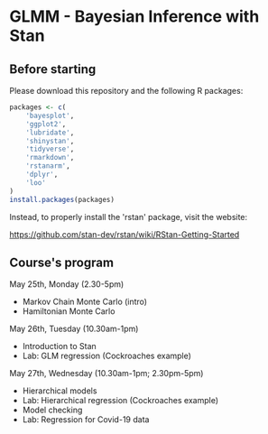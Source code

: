 

# GLMM - Bayesian Inference with Stan

## Before starting

Please download this repository and the following R packages:

```r
packages <- c(
    'bayesplot', 
    'ggplot2', 
    'lubridate', 
    'shinystan', 
    'tidyverse', 
    'rmarkdown',
    'rstanarm',
    'dplyr',
    'loo'
)
install.packages(packages)
```

Instead, to properly install the 'rstan' package, visit the website:

https://github.com/stan-dev/rstan/wiki/RStan-Getting-Started


## Course's program

May 25th, Monday (2.30-5pm)

   - Markov Chain Monte Carlo (intro)
   - Hamiltonian Monte Carlo

May 26th, Tuesday (10.30am-1pm)

   - Introduction to Stan
   - Lab: GLM regression (Cockroaches example)
   
May 27th, Wednesday (10.30am-1pm; 2.30pm-5pm)

   - Hierarchical models
   - Lab: Hierarchical regression (Cockroaches example)
   - Model checking
   - Lab: Regression for Covid-19 data











